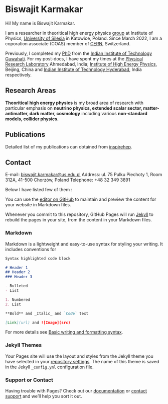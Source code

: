 # Biswajit Karmakar

Hi! My name is Biswajit Karmakar.   

I am  a researcher in theoritical high energy physics  [group](https://czastki.us.edu.pl/) at Institute of  Physics, [University of Silesia](https://us.edu.pl/) in Katowice,  Poland. Since March 2022, I am a coporation associate (COAS) member of  [CERN](https://www.home.cern/), Switzerland. 

Previously, I completed my [PhD](http://gyan.iitg.ernet.in/handle/123456789/917) from the [Indian Institute of Technology  Guwahati](https://www.iitg.ac.in/). For my post-docs, I have spent my times at the [Physical Research Laboratory](https://www.prl.res.in/prl-eng/)  Ahmedabad, India; [Institute of High Energy Physics](http://english.ihep.cas.cn/), Beijing, China and  [Indian Institute of Technology Hyderabad](https://iith.ac.in/), India respectively.  

## Research Areas
**Theoritical high energy physics** is my broad area of research with particular emphasis on **neutrino physics, extended scalar sector, matter-antimatter, dark matter, cosmology** including various **non-standard models, collider physics.** 

## Publications 
Detailed list of my publications can obtained from [inspirehep](https://inspirehep.net/authors/1503342). 

## Contact 
E-mail: biswajit.karmakar@us.edu.pl
Address: ul. 75  Pulku Piechoty  1, Room 312A, 41-500 Chorzów, Poland
Telephone: +48 32 349 3891 

 

 Below I have listed few of them : 



You can use the [editor on GitHub](https://github.com/biswate/biswate.github.io/edit/main/README.md) to maintain and preview the content for your website in Markdown files.

Whenever you commit to this repository, GitHub Pages will run [Jekyll](https://jekyllrb.com/) to rebuild the pages in your site, from the content in your Markdown files.

### Markdown

Markdown is a lightweight and easy-to-use syntax for styling your writing. It includes conventions for

```markdown
Syntax highlighted code block

# Header 1
## Header 2
### Header 3

- Bulleted
- List

1. Numbered
2. List

**Bold** and _Italic_ and `Code` text

[Link](url) and ![Image](src)
```

For more details see [Basic writing and formatting syntax](https://docs.github.com/en/github/writing-on-github/getting-started-with-writing-and-formatting-on-github/basic-writing-and-formatting-syntax).

### Jekyll Themes

Your Pages site will use the layout and styles from the Jekyll theme you have selected in your [repository settings](https://github.com/biswate/biswate.github.io/settings/pages). The name of this theme is saved in the Jekyll `_config.yml` configuration file.

### Support or Contact

Having trouble with Pages? Check out our [documentation](https://docs.github.com/categories/github-pages-basics/) or [contact support](https://support.github.com/contact) and we’ll help you sort it out.
